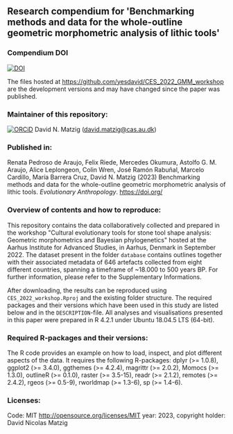 ## Research compendium for 'Benchmarking methods and data for the whole-outline geometric morphometric analysis of lithic tools'

### Compendium DOI

[![DOI](https://zenodo.org/badge/539433912.svg)](https://zenodo.org/badge/latestdoi/539433912)

The files hosted at <https://github.com/yesdavid/CES_2022_GMM_workshop> are the development versions and may have changed since the paper was published.

### Maintainer of this repository:

[![ORCiD](https://img.shields.io/badge/ORCiD-0000--0001--7349--5401-green.svg)](http://orcid.org/0000-0001-7349-5401) David N. Matzig (<david.matzig@cas.au.dk>) 

### Published in:

Renata Pedroso de Araujo, Felix Riede, Mercedes Okumura, Astolfo G. M. Araujo, Alice Leplongeon, Colin Wren, José Ramón Rabuñal, Marcelo Cardillo, María Barrera Cruz, David N. Matzig (2023) Benchmarking methods and data for the whole-outline geometric morphometric analysis of lithic tools. _Evolutionary Anthropology_. https://doi.org/

### Overview of contents and how to reproduce:

This repository contains the data collaboratively collected and prepared in the workshop "Cultural evolutionary tools for stone tool shape analysis: Geometric morphometrics and Bayesian phylogenetics" hosted at the Aarhus Institute for Advanced Studies, in Aarhus, Denmark in September 2022. The dataset present in the folder `database` contains outlines together with their associated metadata of 646 artefacts collected from eight different countries, spanning a timeframe of ~18.000 to 500 years BP. For further information, please refer to the Supplementary Informations. 

After downloading, the results can be reproduced using `CES_2022_workshop.Rproj` and the existing folder structure. The required packages and their versions which have been used in this study are listed below and in the `DESCRIPTION`-file. All analyses and visualisations presented in this paper were prepared in R 4.2.1 under Ubuntu 18.04.5 LTS (64-bit).

### Required R-packages and their versions:

The R code provides an example on how to load, inspect, and plot different aspects of the data. It requires the following R-packages: dplyr (>= 1.0.8), ggplot2 (>= 3.4.0), ggthemes (>= 4.2.4), magrittr (>= 2.0.2), Momocs (>= 1.3.0), outlineR (>= 0.1.0), raster (>= 3.5-15), readr (>= 2.1.2), remotes (>= 2.4.2), rgeos (>= 0.5-9), rworldmap (>= 1.3-6), sp (>= 1.4-6).

### Licenses:

Code: MIT <http://opensource.org/licenses/MIT> year: 2023, copyright holder: David Nicolas Matzig


